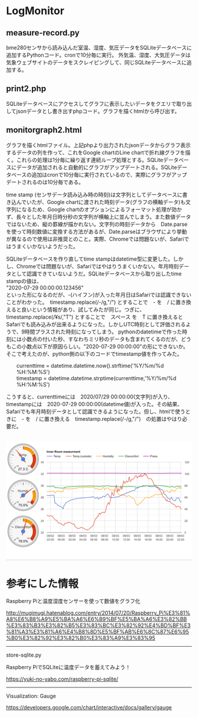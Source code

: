 # LogMonitor

## measure-record.py
bme280センサから読み込んだ室温、湿度、気圧データをSQLiteデータベースに追加するPythonコード。cronで10分毎に実行。
外気温、湿度、大気圧データは気象ウェブサイトのデータをスクレイピングして、同じSQLiteデータベースに追加する。

## print2.php
SQLiteデータベースにアクセスしてグラフに表示したいデータをクエリで取り出してjsonデータとし書き出すphpコード。グラフを描くhtmlから呼び出す。

## monitorgraph2.html
グラフを描くhtmlファイル。上記phpより出力されたjsonデータからグラフ表示するデータの列を作って、これをGoogle chartのLine chartで折れ線グラフを描く。これらの処理は1分毎に繰り返す連続ループ処理とする。SQLiteデータベースにデータが追加されると自動的にグラフがアップデートされる。SQLiteデータベースの追加はcronで10分毎に実行されているので、実際にグラフがアップデートされるのは10分毎である。

time stamp (センサデータ読み込み時の時刻)は文字列としてデータベースに書き込んでいたが、Google chartに渡された時刻データ(グラフの横軸データ)も文字列になるため、Google chartのオプションによるフォーマット処理が効かず、長々とした年月日時分秒の文字列が横軸上に並んでしまう。また数値データではないため、縦の罫線が描かれない。文字列の時刻データから　Date.parseを使って時刻数値に変換する方法があるが、Date.parseはブラウザにより挙動が異なるので使用は非推奨とのこと。実際、Chromeでは問題ないが、Safariではうまくいかないようだった。

SQLiteデータベースを作り直してtime stampはdatetime型に変更した。しかし、Chromeでは問題ないが、Safariではやはりうまくいかない。年月時刻データとして認識できていないようだ。SQLiteデータベースから取り出したtime stampの値は、<br> 
  "2020-07-29 00:00:00.123456" <br>
といった形になるのだが、-(ハイフン)が入った年月日はSafariでは認識できないことがわかった。　timestamp.replace(/-/g,"/") とすることで　- を　/ に置き換えると良いという情報があり、試してみたが同じ。つぎに、timestamp.replace(/¥s/,"T") とすることで　スペース を　T に置き換えるとSafariでも読み込みが出来るようになった。しかしUTC時刻として評価されるようで、9時間プラスされた時刻になってしまう。
pythonのdatetimeで作った時刻には小数点の付いた秒、すなわちミリ秒のデータも含まれてくるのだが、どうもこの小数点以下が原因らしい。"2020-07-29 00:00:00"の形にできないか。そこで考えたのが、python側の以下のコードでtimestamp値を作ってみた。<br>
<p style="padding-left:2em">
  currenttime = datetime.datetime.now().strftime('%Y/%m/%d %H:%M:%S')<br>
  timestamp = datetime.datetime.strptime(currenttime,'%Y/%m/%d %H:%M:%S') <br>
</p>
こうすると、currenttimeには　2020/07/29 00:00:00(文字列)が入り、timestampには　2020-07-29 00:00:00(datetime値)が入った。その結果、Safariでも年月時刻データとして認識できるようになった。但し、htmlで使うときに　- を　/ に置き換える　timestamp.replace(/-/g,"/")　の処置はやはり必要だ。
<br><br>

![image](2020-08-03.png)



# 参考にした情報

Raspberry Piと温度湿度センサーを使って数値をグラフ化



http://mugimugi.hatenablog.com/entry/2014/07/20/Raspberry_Pi%E3%81%A8%E6%B8%A9%E5%BA%A6%E6%B9%BF%E5%BA%A6%E3%82%BB%E3%83%B3%E3%82%B5%E3%83%BC%E3%82%92%E4%BD%BF%E3%81%A3%E3%81%A6%E4%B8%8D%E5%BF%AB%E6%8C%87%E6%95%B0%E3%82%92%E3%82%B0%E3%83%A9%E3%83%95

------------------------------------      
store-sqlite.py

Raspberry PiでSQLiteに温度データを蓄えてみよう！

https://yuki-no-yabo.com/raspberry-pi-sqlite/


------------------------------------
Visualization: Gauge

https://developers.google.com/chart/interactive/docs/gallery/gauge
